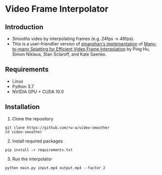 # Video Frame Interpolator

## Introduction
 - Smooths video by interpolating frames (e.g. 24fps → 48fps). 
 - This is a user-friendlier version of [einanshan's implementation](https://github.com/feinanshan/M2M_VFI) of [Many-to-many Splatting for Efficient Video Frame Interpolation](https://arxiv.org/pdf/2204.03513.pdf%5D(https://openaccess.thecvf.com/content/CVPR2022/papers/Hu_Many-to-Many_Splatting_for_Efficient_Video_Frame_Interpolation_CVPR_2022_paper.pdf)) by Ping Hu, Simon Niklaus, Stan Sclaroff, and Kate Saenko. 

## Requirements
 - Linux
 - Python 3.7
 - NVIDIA GPU + CUDA 10.0

## Installation
1. Clone the repository
```
git clone https://github.com/rw-a/video-smoother
cd video-smoother
```
2. Install required packages
```
pip install -r requirements.txt
```
3. Run the interpolator
```
python main.py input.mp4 output.mp4 --factor 2
```
